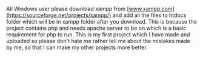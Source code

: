 All Windows user please download xampp from [www.xampp.com](https://sourceforge.net/projects/xampp/) and add all the files to htdocs folder which will be in xampp folder after you download.
This is because the project contains php and needs apache server to be on which is a basic requirement for php to run.
This is my first project which I have made and uploaded so please don't hate me rather tell me about the mistakes made by me, so that I can make my other projects more better.
